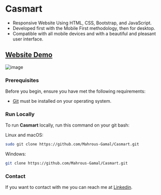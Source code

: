 # Casmart

- Responsive Website Using HTML, CSS, Bootstrap, and JavaScript.
- Developed first with the Mobile First methodology, then for desktop.
- Compatible with all mobile devices and with a beautiful and pleasant user interface.

## [Website Demo](https://casmart-bice.vercel.app/)

![image](https://github.com/Mahrous-Gamal/Casmart/assets/105131896/ce4f6ad1-635e-418c-a736-295a68e652d6)

### Prerequisites

Before you begin, ensure you have met the following requirements:

* [Git](https://git-scm.com/downloads "Download Git") must be installed on your operating system.

### Run Locally

To run **Casmart** locally, run this command on your git bash:

Linux and macOS:

```bash
sudo git clone https://github.com/Mahrous-Gamal/Casmart.git
```

Windows:

```bash
git clone https://github.com/Mahrous-Gamal/Casmart.git
```

### Contact

If you want to contact with me you can reach me at [Linkedin](https://www.linkedin.com/in/mahrous-gamal-044693218/).
